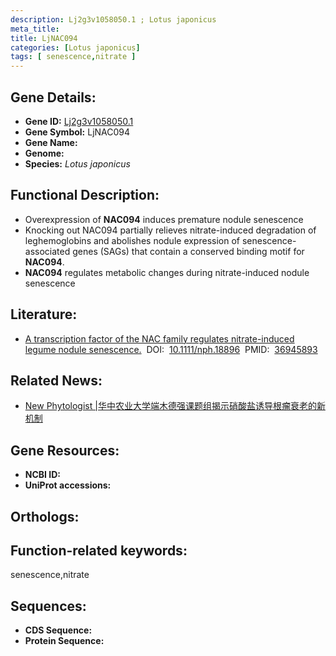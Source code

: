 ```yaml
---
description: Lj2g3v1058050.1 ; Lotus japonicus
meta_title:
title: LjNAC094
categories: [Lotus japonicus]
tags: [ senescence,nitrate ]
---
```


## Gene Details:
- **Gene ID:**	[Lj2g3v1058050.1]()
- **Gene Symbol:** LjNAC094
- **Gene Name:** 
- **Genome:** []()
- **Species:** *Lotus japonicus*

## Functional Description:
   - Overexpression of **NAC094** induces premature nodule senescence
   - Knocking out NAC094 partially relieves nitrate-induced degradation of leghemoglobins and abolishes nodule expression of senescence-associated genes (SAGs) that contain a conserved binding motif for **NAC094**.
   - **NAC094** regulates metabolic changes during nitrate-induced nodule senescence

## Literature:
   - [A transcription factor of the NAC family regulates nitrate-induced legume nodule senescence.]( https://nph.onlinelibrary.wiley.com/doi/10.1111/nph.18896)&nbsp;&nbsp;DOI:&nbsp;&nbsp;[10.1111/nph.18896](https://nph.onlinelibrary.wiley.com/doi/10.1111/nph.18896)&nbsp;&nbsp;PMID:&nbsp;&nbsp;[36945893](https://pubmed.ncbi.nlm.nih.gov/36945893/)

## Related News:
   - [New Phytologist |华中农业大学端木德强课题组揭示硝酸盐诱导根瘤衰老的新机制](https://mp.weixin.qq.com/s/23QcILzsvyXSLIv9_Fotcg)

## Gene Resources:
- **NCBI ID:** [](https://www.ncbi.nlm.nih.gov/gene/?term=)
- **UniProt accessions:** [](https://www.uniprot.org/uniprotkb//entry)

## Orthologs:


## Function-related keywords:
senescence,nitrate

## Sequences:
- **CDS Sequence:**
- **Protein Sequence:**
